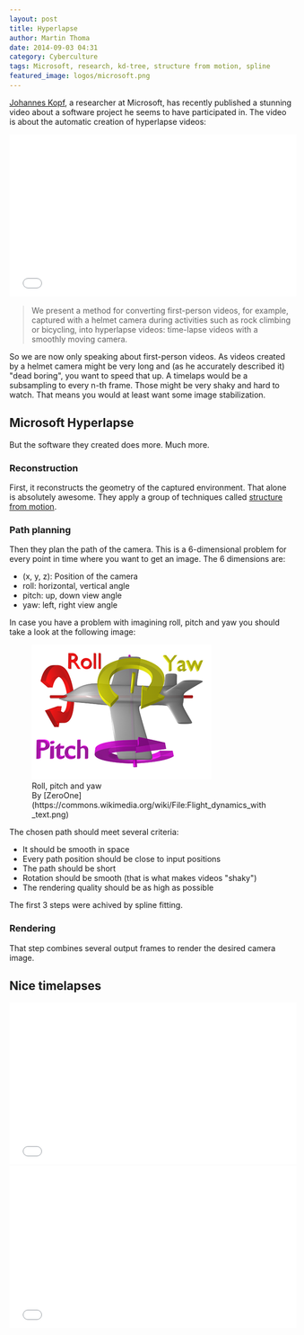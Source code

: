 ```yaml
---
layout: post
title: Hyperlapse
author: Martin Thoma
date: 2014-09-03 04:31
category: Cyberculture
tags: Microsoft, research, kd-tree, structure from motion, spline
featured_image: logos/microsoft.png
---
```


[Johannes Kopf](http://research.microsoft.com/en-us/people/kopf/), a researcher
at Microsoft, has recently published a stunning video about a software project
he seems to have participated in. The video is about the automatic creation
of hyperlapse videos:

<iframe width="512" height="288" src="//www.youtube.com/embed/sA4Za3Hv6ng" frameborder="0" allowfullscreen></iframe>

> We present a method for converting first-person videos, for example, captured with a helmet camera during activities such as rock climbing or bicycling, into hyperlapse videos: time-lapse videos with a smoothly moving camera.

So we are now only speaking about first-person videos. As videos created by
a helmet camera might be very long and (as he accurately described it)
"dead boring", you want to speed that up. A timelaps would be a subsampling to
every n-th frame. Those might be very shaky and hard to watch.
That means you would at least want some image stabilization.

## Microsoft Hyperlapse
But the software they created does more. Much more.

### Reconstruction
First, it reconstructs the geometry of the captured environment. That alone is
absolutely awesome. They apply a group of techniques called
[structure from motion](https://en.wikipedia.org/wiki/Structure_from_motion).


### Path planning
Then they plan the path of the camera. This is a 6-dimensional problem for every
point in time where you want to get an image. The 6 dimensions are:

* (x, y, z): Position of the camera
* roll: horizontal, vertical angle
* pitch: up, down view angle
* yaw: left, right view angle

In case you have a problem with imagining roll, pitch and yaw you should take
a look at the following image:

<figure class="aligncenter">
            <a href="../images/2014/09/Flight_dynamics_with_text.png"><img src="../images/2014/09/Flight_dynamics_with_text.png" alt="Roll, pitch and yaw<br/>By ZeroOne" style="max-width:320px;" class=""/></a>
            <figcaption class="text-center">Roll, pitch and yaw<br/>By [ZeroOne](https://commons.wikimedia.org/wiki/File:Flight_dynamics_with_text.png)</figcaption>
        </figure>

The chosen path should meet several criteria:

* It should be smooth in space
* Every path position should be close to input positions
* The path should be short
* Rotation should be smooth (that is what makes videos "shaky")
* The rendering quality should be as high as possible

The first 3 steps were achived by spline fitting.

### Rendering
That step combines several output frames to render the desired camera image.

## Nice timelapses

<iframe width="512" height="288" src="//www.youtube.com/embed/8dTzy_N0Pn4" frameborder="0" allowfullscreen></iframe>

<iframe width="512" height="288" src="//www.youtube.com/embed/fSj73DuFD9I" frameborder="0" allowfullscreen></iframe>